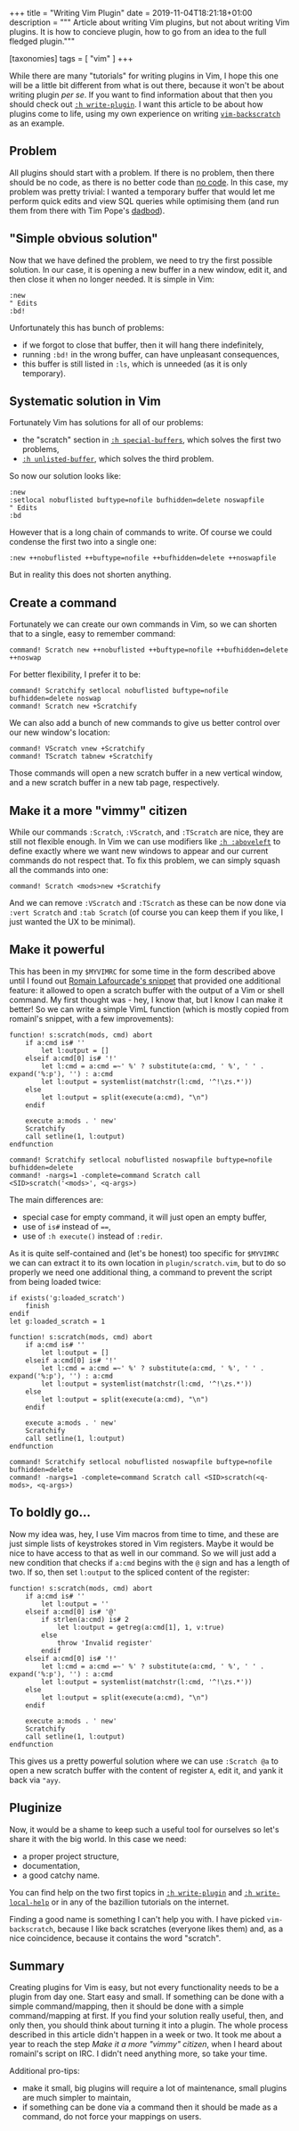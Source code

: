 +++
title = "Writing Vim Plugin"
date = 2019-11-04T18:21:18+01:00
description = """
Article about writing Vim plugins, but not about writing Vim plugins. It is
how to concieve plugin, how to go from an idea to the full fledged plugin."""

[taxonomies]
tags = [
  "vim"
]
+++

While there are many "tutorials" for writing plugins in Vim, I hope this one
will be a little bit different from what is out there, because it won't be
about writing plugin *per se*. If you want to find information about that then
you should check out [`:h write-plugin`][h-write-plugin]. I want this article to be about how
plugins come to life, using my own experience on writing
[`vim-backscratch`][scratch] as an example.

## Problem

All plugins should start with a problem. If there is no problem, then there
should be no code, as there is no better code than [no code][nocode]. In this
case, my problem was pretty trivial: I wanted a temporary buffer that would let
me perform quick edits and view SQL queries while optimising them (and run them
from there with Tim Pope's [dadbod][dadbod]).

## "Simple obvious solution"

Now that we have defined the problem, we need to try the first possible solution.
In our case, it is opening a new buffer in a new window, edit it, and then close it
when no longer needed. It is simple in Vim:

```vim
:new
" Edits
:bd!
```

Unfortunately this has bunch of problems:

- if we forgot to close that buffer, then it will hang there indefinitely,
- running `:bd!` in the wrong buffer, can have unpleasant consequences,
- this buffer is still listed in `:ls`, which is unneeded (as it is only
  temporary).

## Systematic solution in Vim

Fortunately Vim has solutions for all of our problems:

- the "scratch" section in [`:h special-buffers`][h-special-buffers], which
  solves the first two problems,
- [`:h unlisted-buffer`][h-unlisted-buffer], which solves the third problem.

So now our solution looks like:

```vim
:new
:setlocal nobuflisted buftype=nofile bufhidden=delete noswapfile
" Edits
:bd
```

However that is a long chain of commands to write. Of course we could condense
the first two into a single one:

```vim
:new ++nobuflisted ++buftype=nofile ++bufhidden=delete ++noswapfile
```

But in reality this does not shorten anything.

## Create a command

Fortunately we can create our own commands in Vim, so we can shorten that to a
single, easy to remember command:

```vim
command! Scratch new ++nobuflisted ++buftype=nofile ++bufhidden=delete ++noswap
```

For better flexibility, I prefer it to be:

```vim
command! Scratchify setlocal nobuflisted buftype=nofile bufhidden=delete noswap
command! Scratch new +Scratchify
```

We can also add a bunch of new commands to give us better control over our new
window's location:

```vim
command! VScratch vnew +Scratchify
command! TScratch tabnew +Scratchify
```

Those commands will open a new scratch buffer in a new vertical window, and
a new scratch buffer in a new tab page, respectively.

## Make it a more "vimmy" citizen

While our commands `:Scratch`, `:VScratch`, and `:TScratch` are nice, they are
still not flexible enough. In Vim we can use modifiers like [`:h
:aboveleft`][h-aboveleft] to define exactly where we want new windows to appear
and our current commands do not respect that. To fix this problem, we can
simply squash all the commands into one:

```vim
command! Scratch <mods>new +Scratchify
```

And we can remove `:VScratch` and `:TScratch` as these can be now done via
`:vert Scratch` and `:tab Scratch` (of course you can keep them if you like, I
just wanted the UX to be minimal).

## Make it powerful

This has been in my `$MYVIMRC` for some time in the form described above until
I found out [Romain Lafourcade's snippet][redir] that provided one additional
feature: it allowed to open a scratch buffer with the output of a Vim or shell
command. My first thought was - hey, I know that, but I know I can make it
better! So we can write a simple VimL function (which is mostly copied from
romainl's snippet, with a few improvements):

```vim
function! s:scratch(mods, cmd) abort
    if a:cmd is# ''
        let l:output = []
    elseif a:cmd[0] is# '!'
        let l:cmd = a:cmd =~' %' ? substitute(a:cmd, ' %', ' ' . expand('%:p'), '') : a:cmd
        let l:output = systemlist(matchstr(l:cmd, '^!\zs.*'))
    else
        let l:output = split(execute(a:cmd), "\n")
    endif

    execute a:mods . ' new'
    Scratchify
    call setline(1, l:output)
endfunction

command! Scratchify setlocal nobuflisted noswapfile buftype=nofile bufhidden=delete
command! -nargs=1 -complete=command Scratch call <SID>scratch('<mods>', <q-args>)
```

The main differences are:

- special case for empty command, it will just open an empty buffer,
- use of `is#` instead of `==`,
- use of `:h execute()` instead of `:redir`.

As it is quite self-contained and (let's be honest) too specific for `$MYVIMRC`
we can can extract it to its own location in `plugin/scratch.vim`, but to do so properly we need
one additional thing, a command to prevent the script from being loaded twice:

```vim
if exists('g:loaded_scratch')
    finish
endif
let g:loaded_scratch = 1

function! s:scratch(mods, cmd) abort
    if a:cmd is# ''
        let l:output = []
    elseif a:cmd[0] is# '!'
        let l:cmd = a:cmd =~' %' ? substitute(a:cmd, ' %', ' ' . expand('%:p'), '') : a:cmd
        let l:output = systemlist(matchstr(l:cmd, '^!\zs.*'))
    else
        let l:output = split(execute(a:cmd), "\n")
    endif

    execute a:mods . ' new'
    Scratchify
    call setline(1, l:output)
endfunction

command! Scratchify setlocal nobuflisted noswapfile buftype=nofile bufhidden=delete
command! -nargs=1 -complete=command Scratch call <SID>scratch(<q-mods>, <q-args>)
```

## To boldly go…

Now my idea was, hey, I use Vim macros from time to time, and these are just
simple lists of keystrokes stored in Vim registers. Maybe it would be nice to have
access to that as well in our command. So we will just add a new condition that
checks if `a:cmd` begins with the `@` sign and has a length of two. If so, then
set `l:output` to the spliced content of the register:

```vim
function! s:scratch(mods, cmd) abort
    if a:cmd is# ''
        let l:output = ''
    elseif a:cmd[0] is# '@'
        if strlen(a:cmd) is# 2
            let l:output = getreg(a:cmd[1], 1, v:true)
        else
            throw 'Invalid register'
        endif
    elseif a:cmd[0] is# '!'
        let l:cmd = a:cmd =~' %' ? substitute(a:cmd, ' %', ' ' . expand('%:p'), '') : a:cmd
        let l:output = systemlist(matchstr(l:cmd, '^!\zs.*'))
    else
        let l:output = split(execute(a:cmd), "\n")
    endif

    execute a:mods . ' new'
    Scratchify
    call setline(1, l:output)
endfunction
```

This gives us a pretty powerful solution where we can use `:Scratch @a` to open
a new scratch buffer with the content of register `A`, edit it, and yank it
back via `"ayy`.

## Pluginize

Now, it would be a shame to keep such a useful tool for ourselves so
let's share it with the big world. In this case we need:

- a proper project structure,
- documentation,
- a good catchy name.

You can find help on the two first topics in [`:h
write-plugin`][h-write-plugin] and [`:h write-local-help`][h-write-local-help]
or in any of the bazillion tutorials on the internet.

Finding a good name is something I can't help you with. I have picked
`vim-backscratch`, because I like back scratches (everyone likes them) and, as
a nice coincidence, because it contains the word "scratch".

## Summary

Creating plugins for Vim is easy, but not every functionality needs to be
a plugin from day one. Start easy and small. If something can be done with
a simple command/mapping, then it should be done with a simple command/mapping
at first. If you find your solution really useful, then, and only then, you
should think about turning it into a plugin. The whole process described in this
article didn't happen in a week or two. It took me about a year to reach the step
*Make it a more "vimmy" citizen*, when I heard about romainl's script on IRC.
I didn't need anything more, so take your time.

Additional pro-tips:

- make it small, big plugins will require a lot of maintenance, small plugins
  are much simpler to maintain,
- if something can be done via a command then it should be made as a command,
  do not force your mappings on users.

[scratch]: https://github.com/hauleth/vim-backscratch
[nocode]: https://github.com/kelseyhightower/nocode
[dadbod]: https://github.com/tpope/vim-dadbod
[redir]: https://gist.github.com/romainl/eae0a260ab9c135390c30cd370c20cd7
[h-write-plugin]: https://vimhelp.org/usr_41.txt.html#write-plugin
[h-write-local-help]: https://vimhelp.org/usr_41.txt.html#write-local-help
[h-special-buffers]: https://vimhelp.org/windows.txt.html#special-buffers
[h-unlisted-buffer]: https://vimhelp.org/windows.txt.html#unlisted-buffer
[h-aboveleft]: https://vimhelp.org/windows.txt.html#%3Aaboveleft
